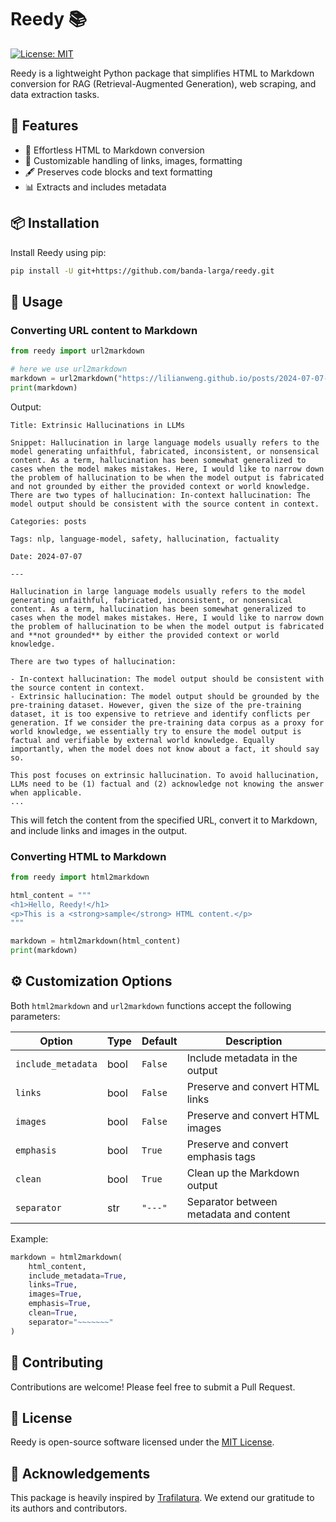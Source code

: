 # Reedy 📚

[![License: MIT](https://img.shields.io/badge/License-MIT-yellow.svg)](https://opensource.org/licenses/MIT)

Reedy is a lightweight Python package that simplifies HTML to Markdown conversion for RAG (Retrieval-Augmented Generation), web scraping, and data extraction tasks.

## 🚀 Features

- 🔄 Effortless HTML to Markdown conversion
- 🔗 Customizable handling of links, images, formatting
- 🖋️ Preserves code blocks and text formatting
- 📊 Extracts and includes metadata

## 📦 Installation

Install Reedy using pip:

```bash
pip install -U git+https://github.com/banda-larga/reedy.git
```

## 🔧 Usage

### Converting URL content to Markdown

```python
from reedy import url2markdown

# here we use url2markdown
markdown = url2markdown("https://lilianweng.github.io/posts/2024-07-07-hallucination/", include_metadata=True)
print(markdown)
```

Output:
```
Title: Extrinsic Hallucinations in LLMs

Snippet: Hallucination in large language models usually refers to the model generating unfaithful, fabricated, inconsistent, or nonsensical content. As a term, hallucination has been somewhat generalized to cases when the model makes mistakes. Here, I would like to narrow down the problem of hallucination to be when the model output is fabricated and not grounded by either the provided context or world knowledge. There are two types of hallucination: In-context hallucination: The model output should be consistent with the source content in context.

Categories: posts

Tags: nlp, language-model, safety, hallucination, factuality

Date: 2024-07-07

---

Hallucination in large language models usually refers to the model generating unfaithful, fabricated, inconsistent, or nonsensical content. As a term, hallucination has been somewhat generalized to cases when the model makes mistakes. Here, I would like to narrow down the problem of hallucination to be when the model output is fabricated and **not grounded** by either the provided context or world knowledge.

There are two types of hallucination:

- In-context hallucination: The model output should be consistent with the source content in context.
- Extrinsic hallucination: The model output should be grounded by the pre-training dataset. However, given the size of the pre-training dataset, it is too expensive to retrieve and identify conflicts per generation. If we consider the pre-training data corpus as a proxy for world knowledge, we essentially try to ensure the model output is factual and verifiable by external world knowledge. Equally importantly, when the model does not know about a fact, it should say so.

This post focuses on extrinsic hallucination. To avoid hallucination, LLMs need to be (1) factual and (2) acknowledge not knowing the answer when applicable.
...
```

This will fetch the content from the specified URL, convert it to Markdown, and include links and images in the output.

### Converting HTML to Markdown

```python
from reedy import html2markdown

html_content = """
<h1>Hello, Reedy!</h1>
<p>This is a <strong>sample</strong> HTML content.</p>
"""

markdown = html2markdown(html_content)
print(markdown)
```

## ⚙️ Customization Options

Both `html2markdown` and `url2markdown` functions accept the following parameters:

| Option | Type | Default | Description |
|--------|------|---------|-------------|
| `include_metadata` | bool | `False` | Include metadata in the output |
| `links` | bool | `False` | Preserve and convert HTML links |
| `images` | bool | `False` | Preserve and convert HTML images |
| `emphasis` | bool | `True` | Preserve and convert emphasis tags |
| `clean` | bool | `True` | Clean up the Markdown output |
| `separator` | str | `"---"` | Separator between metadata and content |

Example:

```python
markdown = html2markdown(
    html_content,
    include_metadata=True,
    links=True,
    images=True,
    emphasis=True,
    clean=True,
    separator="~~~~~~~"
)
```

## 🤝 Contributing

Contributions are welcome! Please feel free to submit a Pull Request.

## 📄 License

Reedy is open-source software licensed under the [MIT License](LICENSE).

## 🙏 Acknowledgements

This package is heavily inspired by [Trafilatura](https://github.com/adbar/trafilatura). We extend our gratitude to its authors and contributors.
